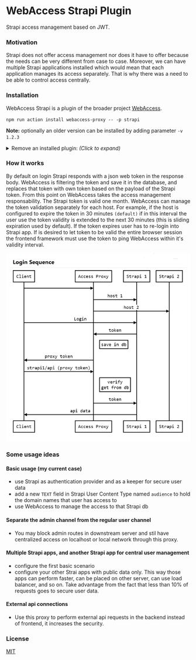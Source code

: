 # WebAccess Strapi Plugin

Strapi access management based on JWT.

### Motivation

Strapi does not offer access management nor does it have to offer because the needs can be very different from case to case. Moreover, we can have multiple Strapi applications installed which would mean that each application manages its access separately. That is why there was a need to be able to control access centrally.

### Installation

WebAccess Strapi is a plugin of the broader project [WebAccess](https://github.com/SorinGFS/webaccess). 

```shell
npm run action install webaccess-proxy -- -p strapi
```

**Note:** optionally an older version can be installed by adding parameter `-v 1.2.3`

<details>
<summary>Remove an installed plugin: <em>(Click to expand)</em></summary>

```shell
npm run action uninstall webaccess-proxy -- -p strapi
```

</details>

### How it works

By default on login Strapi responds with a json web token in the response body. WebAccess is filtering the token and save it in the database, and replaces that token with own token based on the payload of the Strapi token. From this point on WebAccess takes the access management responsability. The Strapi token is valid one month. WebAccess can manage the token validation separately for each host. For example, if the host is configured to expire the token in 30 minutes `(default)` if in this interval the user use the token validity is extended to the next 30 minutes (this is sliding expiration used by default). If the token expires user has to re-login into Strapi app. If is desired to let token to be valid the entire browser session the frontend framework must use the token to ping WebAccess within it's validity interval.

![login sequence](docs/images/login-sequence.png)

### Some usage ideas

#### Basic usage (my current case)

-   use Strapi as authentication provider and as a keeper for secure user data
-   add a new `TEXT` field in Strapi User Content Type named `audience` to hold the domain names that user has access to
-   use WebAccess to manage the access to that Strapi db

#### Separate the admin channel from the regular user channel

-   You may block admin routes in downstream server and stil have centralized access on localhost or local network through this proxy.

#### Multiple Strapi apps, and another Strapi app for central user management

-   configure the first basic scenario
-   configure your other Strai apps with public data only. This way those apps can perform faster, can be placed on other server, can use load balancer, and so on. Take advantage from the fact that less than 10% of requests goes to secure user data.

#### External api connections

-   Use this proxy to perform external api requests in the backend instead of frontend, it increases the security.

### License

[MIT](LICENSE)
